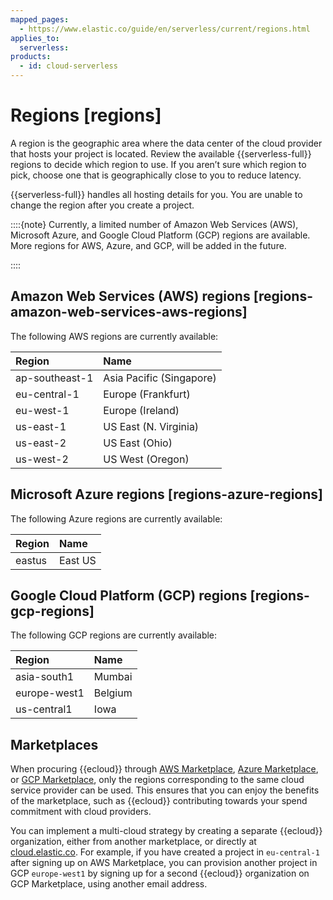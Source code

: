 ```yaml
---
mapped_pages:
  - https://www.elastic.co/guide/en/serverless/current/regions.html
applies_to:
  serverless:
products:
  - id: cloud-serverless
---
```


# Regions [regions]

A region is the geographic area where the data center of the cloud provider that hosts your project is located. Review the available {{serverless-full}} regions to decide which region to use. If you aren’t sure which region to pick, choose one that is geographically close to you to reduce latency.

{{serverless-full}} handles all hosting details for you. You are unable to change the region after you create a project.

::::{note} 
Currently, a limited number of Amazon Web Services (AWS), Microsoft Azure, and Google Cloud Platform (GCP) regions are available. More regions for AWS, Azure, and GCP, will be added in the future.

::::



## Amazon Web Services (AWS) regions [regions-amazon-web-services-aws-regions]

The following AWS regions are currently available:

| Region | Name |
| :--- | :--- |
| ap-southeast-1 | Asia Pacific (Singapore) |
| eu-central-1 | Europe (Frankfurt) |
| eu-west-1 | Europe (Ireland) |
| us-east-1 | US East (N. Virginia) |
| us-east-2 | US East (Ohio) |
| us-west-2 | US West (Oregon) |


## Microsoft Azure regions [regions-azure-regions]

The following Azure regions are currently available:

| Region | Name |
| :--- | :--- |
| eastus | East US |

## Google Cloud Platform (GCP) regions [regions-gcp-regions]

The following GCP regions are currently available:

| Region | Name |
| :--- | :--- |
| asia-south1 | Mumbai |
| europe-west1 | Belgium |
| us-central1 | Iowa |


## Marketplaces

When procuring {{ecloud}} through [AWS Marketplace](https://aws.amazon.com/marketplace/pp/prodview-voru33wi6xs7k), [Azure Marketplace](https://azuremarketplace.microsoft.com/en-us/marketplace/apps/elastic.ec-azure-pp?tab=overview), or [GCP Marketplace](https://console.cloud.google.com/marketplace/product/elastic-prod/elastic-cloud), only the regions corresponding to the same cloud service provider can be used. This ensures that you can enjoy the benefits of the marketplace, such as {{ecloud}} contributing towards your spend commitment with cloud providers.

You can implement a multi-cloud strategy by creating a separate {{ecloud}} organization, either from another marketplace, or directly at [cloud.elastic.co](https://cloud.elastic.co).
For example, if you have created a project in `eu-central-1` after signing up on AWS Marketplace, you can provision another project in GCP `europe-west1` by signing up for a second {{ecloud}} organization on GCP Marketplace, using another email address.
